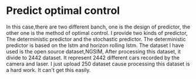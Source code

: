 # Predict optimal control
In this case,there are two different banch, one is the design of predictor, the other one is the method of optimal control.
I provide two kinds of predictor, The deterministic predictor and the stochastic predictor.
The deterministic predictor is based on the lstm and horizon rolling lstm. The dataset I have used is the open source dataset,NGSIM, After processing this dataset, it divide to 2442 dataset. It represent 2442 different cars recorded by the camera and laser. I just upload 250 dataset cause processing this dataset is a hard work. It can't get this easily.




